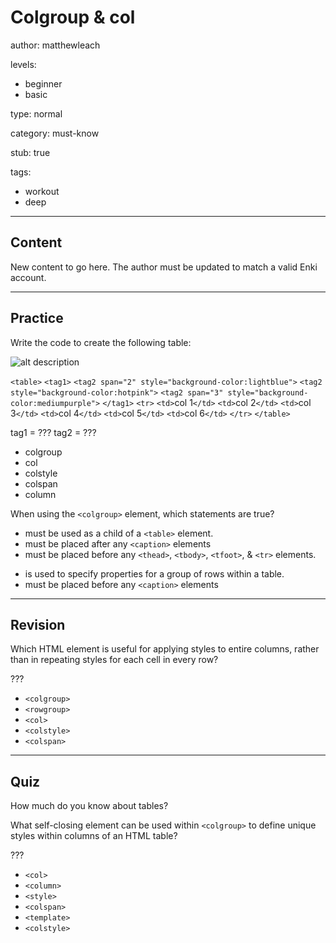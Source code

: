 # Colgroup & col
author: matthewleach

levels:
  - beginner
  - basic

type: normal

category: must-know

stub: true


tags:
  - workout
  - deep


---
## Content

New content to go here. The author must be updated to match a valid Enki account.

---
## Practice

Write the code to create the following table:

![alt description](%3Csvg%20xmlns%3D%22http%3A%2F%2Fwww.w3.org%2F2000%2Fsvg%22%20width%3D%22274%22%20height%3D%2226%22%3E%3Cg%20fill%3D%22none%22%20fill-rule%3D%22evenodd%22%3E%3Cpath%20fill%3D%22%23ADD8E6%22%20d%3D%22M0%200h44v26H0z%22%2F%3E%3Cpath%20fill%3D%22%239270DB%22%20d%3D%22M138%200h44v26h-44zm46%200h44v26h-44zm46%200h44v26h-44z%22%2F%3E%3Cpath%20fill%3D%22%23ADD8E6%22%20d%3D%22M46%200h44v26H46z%22%2F%3E%3Cpath%20fill%3D%22%23FF69B3%22%20d%3D%22M92%200h44v26H92z%22%2F%3E%3Ctext%20fill%3D%22%23000%22%20font-family%3D%22TimesNewRomanPSMT%2C%20Times%20New%20Roman%22%20font-size%3D%2216%22%3E%3Ctspan%20x%3D%2218%22%20y%3D%2218%22%3E1%3C%2Ftspan%3E%3C%2Ftext%3E%3Ctext%20fill%3D%22%23000%22%20font-family%3D%22TimesNewRomanPSMT%2C%20Times%20New%20Roman%22%20font-size%3D%2216%22%3E%3Ctspan%20x%3D%22110%22%20y%3D%2218%22%3E3%3C%2Ftspan%3E%3C%2Ftext%3E%3Ctext%20fill%3D%22%23000%22%20font-family%3D%22TimesNewRomanPSMT%2C%20Times%20New%20Roman%22%20font-size%3D%2216%22%3E%3Ctspan%20x%3D%22202%22%20y%3D%2218%22%3E5%3C%2Ftspan%3E%3C%2Ftext%3E%3Ctext%20fill%3D%22%23000%22%20font-family%3D%22TimesNewRomanPSMT%2C%20Times%20New%20Roman%22%20font-size%3D%2216%22%3E%3Ctspan%20x%3D%22248%22%20y%3D%2218%22%3E6%3C%2Ftspan%3E%3C%2Ftext%3E%3Ctext%20fill%3D%22%23000%22%20font-family%3D%22TimesNewRomanPSMT%2C%20Times%20New%20Roman%22%20font-size%3D%2216%22%3E%3Ctspan%20x%3D%22156%22%20y%3D%2218%22%3E4%3C%2Ftspan%3E%3C%2Ftext%3E%3Ctext%20fill%3D%22%23000%22%20font-family%3D%22TimesNewRomanPSMT%2C%20Times%20New%20Roman%22%20font-size%3D%2216%22%3E%3Ctspan%20x%3D%2264%22%20y%3D%2218%22%3E2%3C%2Ftspan%3E%3C%2Ftext%3E%3C%2Fg%3E%3C%2Fsvg%3E)

`<table>`
  `<tag1>`
    `<tag2 span="2" style="background-color:lightblue">`
    `<tag2 style="background-color:hotpink">`
    `<tag2 span="3" style="background-color:mediumpurple">`
  `</tag1>`
  `<tr>`
    `<td>`col 1`</td>`
    `<td>`col 2`</td>`
    `<td>`col 3`</td>`
    `<td>`col 4`</td>`
    `<td>`col 5`</td>`
    `<td>`col 6`</td>`
  `</tr>`
`</table>`

tag1 = ???
tag2 = ???

* colgroup
* col
* colstyle
* colspan
* column


When using the `<colgroup>` element, which statements are true?

+ must be used as a child of a `<table>` element. 
+ must be placed after any `<caption>` elements
+ must be placed before any `<thead>`, `<tbody>`, `<tfoot>`, & `<tr>` elements.
- is used to specify properties for a group of rows within a table.
- must be placed before any `<caption>` elements

---
## Revision

Which HTML element is useful for applying styles to entire columns, rather than in repeating styles for each cell in every row?

???

* `<colgroup>`
* `<rowgroup>`
* `<col>`
* `<colstyle>`
* `<colspan>`

---
## Quiz

How much do you know about tables?

What self-closing element can be used within `<colgroup>` to define unique styles within columns of an HTML table?

???

* `<col>`
* `<column>`
* `<style>`
* `<colspan>`
* `<template>`
* `<colstyle>`





